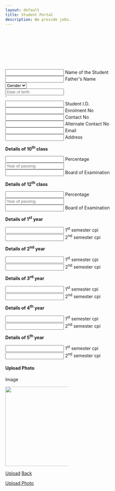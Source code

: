 ```yaml
---
layout: default
title: Student Portal
description: We provide jobs.
---
```

<div class="container" style="padding-top:120px">
<form id="test" action="#" method="post">
<div class="row">
    <div class="input-field col s12 l6">
        <input id="student_name" type="text" class="validate">
        <label for="student_name">Name of the Student</label>
    </div>
    <div class="input-field col s12 l5">
        <input id="father_name" type="text" class="validate">
        <label for="father_name">Father's Name</label>
    </div>
    <div class="input-field col s12 l2">
    <select>
      <option value="" disabled selected>Gender</option>
      <option value="1">Male</option>
      <option value="2">Female</option>
      <option value="3">Other</option>
    </select>
    </div>
    <div class="input-field col s12 l2">
        <input type="text" class="datepicker" placeholder="Date of birth">
    </div>`
    <div class="input-field col s12 l2">
        <input id="student_id" name="student_id" type="text" class="validate">
        <label for="student_id">Student I.D.</label>
    </div>
    <div class="input-field col s12 l5">
        <input id="enrolment_no" type="text" name="enrolment_no" class="validate">
        <label for="enrolment_no">Enrolment No</label>
    </div>
    <div class="input-field col s12 l2">
        <input id="contact_no" type="text" name="contact_no" class="validate">
        <label for="contact_no">Contact No</label>
    </div>
    <div class="input-field col s12 l2">
        <input id="alt_contact_no" type="text" name="alt_contact_no" class="validate">
        <label for="alt_contact_no">Alternate Contact No</label>
    </div>
    <div class="input-field col s12 l4">
        <input id="email" type="text" name="email" class="validate">
        <label for="email">Email</label>
    </div>
    <div class="input-field col s12 l12">
        <input id="address" type="text" name="address" class="validate">
        <label for="address">Address</label>
    </div>

<div class="col s12"><p><b>Details of 10<sup>th</sup> class</b></p></div>
    <div class="input-field col s12 l1">
        <input id="10th_percentage" type="text" name="10th_percentage" class="validate">
        <label for="10th_percentage">Percentage</label>
    </div>
    <div class="input-field col s12 l2">
        <input type="text" class="datepicker" placeholder="Year of passing">
    </div>
    <div class="input-field col s12 l9">
        <input id="10th_board" type="text" name="10th_board" class="validate">
        <label for="10th_board">Board of Examination</label>
    </div>
<div class="col s12"><p><b>Details of 12<sup>th</sup> class</b></p></div>
    <div class="input-field col s12 l1">
        <input id="12th_percentage" type="text" name="12th_percentage" class="validate">
        <label for="12th_percentage">Percentage</label>
    </div>
    <div class="input-field col s12 l2">
        <input type="text" class="datepicker" placeholder="Year of passing">
    </div>
    <div class="input-field col s12 l9">
        <input id="12th_board" type="text" name="12th_board" class="validate">
        <label for="12th_board">Board of Examination</label>
    </div>
    <div class="col l6 s12">
        <div class="col s12"><p><b>Details of 1<sup>st</sup> year</b></p></div>
        <div class="input-field col s12 l6">
            <input id="1_sem_1_cpi" type="text" name="1_sem_1_cpi" class="validate">
            <label for="1_sem_1_cpi">1<sup>st</sup> semester cpi</label>
        </div>
        <div class="input-field col s12 l6">
            <input id="1_sem_2_cpi" type="text" name="1_sem_2_cpi" class="validate">
            <label for="1_sem_2_cpi">2<sup>nd</sup> semester cpi</label>
        </div>    
    </div>
    <div class="col l6 s12">    
        <div class="col s12"><p><b>Details of 2<sup>nd</sup> year</b></p></div>
        <div class="input-field col s12 l6">
            <input id="2_sem_1_cpi" type="text" name="2_sem_1_cpi" class="validate">
            <label for="2_sem_1_cpi">1<sup>st</sup> semester cpi</label>
        </div>
        <div class="input-field col s12 l6">
            <input id="2_sem_2_cpi" type="text" name="2_sem_2_cpi" class="validate">
            <label for="2_sem_2_cpi">2<sup>nd</sup> semester cpi</label>
        </div>    
    </div>

<div class="col l6 s12">
        <div class="col s12"><p><b>Details of 3<sup>rd</sup> year</b></p></div>
        <div class="input-field col s12 l6">
            <input id="3_sem_1_cpi" type="text" name="3_sem_1_cpi" class="validate">
            <label for="3_sem_1_cpi">1<sup>st</sup> semester cpi</label>
        </div>
        <div class="input-field col s12 l6">
            <input id="3_sem_2_cpi" type="text" name="3_sem_2_cpi" class="validate">
            <label for="3_sem_2_cpi">2<sup>nd</sup> semester cpi</label>
        </div>  
</div>
<div class="col l6 s12">
    <div class="col s12"><p><b>Details of 4<sup>th</sup> year</b></p></div>
    <div class="input-field col s12 l6">
        <input id="4_sem_1_cpi" type="text" name="4_sem_1_cpi" class="validate">
        <label for="4_sem_1_cpi">1<sup>st</sup> semester cpi</label>
    </div>
    <div class="input-field col s12 l6">
        <input id="4_sem_2_cpi" type="text" name="34_sem_2_cpi" class="validate">
        <label for="4_sem_2_cpi">2<sup>nd</sup> semester cpi</label>
    </div>
</div>
<div class="col l6 s12">
    <div class="col s12"><p><b>Details of 5<sup>th</sup> year</b></p></div>
    <div class="input-field col s12 l6">
        <input id="5_sem_1_cpi" type="text" name="5_sem_1_cpi" class="validate">
        <label for="5_sem_1_cpi">1<sup>st</sup> semester cpi</label>
    </div>
    <div class="input-field col s12 l6">
        <input id="5_sem_2_cpi" type="text" name="5_sem_2_cpi" class="validate">
        <label for="5_sem_2_cpi">2<sup>nd</sup> semester cpi</label>
    </div>
</div>
  <div id="imgup-modal1" class="modal">
    <div class="center modal-content">
      <h4 >Upload Photo</h4>
      <input type="file" id="img_file" style="display:none" onchange="upload_image()">
      <p class="center-all"><label for="img_file" class="waves-effect waves-light btn blue" >Image</label></p>
      <p class="center-all"><img src="" style="height:250px;max-width: 200px" id="preview_img"></p>
    </div>
    <div class="modal-footer">
      <a href="#!" class=" waves-effect waves-green btn-flat blue white-text">Upload</a>
      <a href="#!" class="modal-close waves-effect waves-green btn-flat blue white-text left">Back</a>
    </div>
  </div>
</div>
<p class="center-all"><a class="waves-effect waves-light btn modal-trigger blue" href="#imgup-modal1" >Upload Photo</a><!--<input type="submit" value="Apply" class="btn btn-primary btn-block" style="margin-left:auto;margin-right:auto"/>--></p>
</form>
</div>